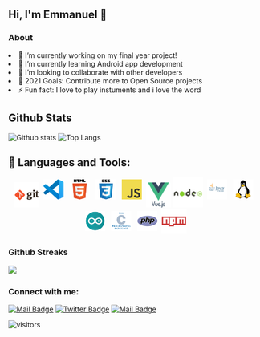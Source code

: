 ## Hi, I'm Emmanuel 👋

### About
   <li>🔭 I’m currently working on my final year project!</li>
   <li>🌱 I’m currently learning Android app development</li>
   <li>👯 I’m looking to collaborate with other developers</li>
   <li>🥅 2021 Goals: Contribute more to Open Source projects</li>
   <li>⚡ Fun fact: I love to play instuments and i love the word</li>

## Github Stats
![Github stats](https://github-readme-stats.vercel.app/api?username=Neba-Emmanuel&theme=dark&count_private=true&show_icons=true&include_all_commits=true)    ![Top Langs](https://github-readme-stats.vercel.app/api/top-langs/?username=Neba-Emmanuel&layout=compact&theme=dark&langs_count=9)


## 🧰 Languages and Tools:
<p align="center">
<img src="https://github.com/devicons/devicon/blob/master/icons/git/git-original-wordmark.svg" alt="Git" width="50" height="50"/>
<img src="https://raw.githubusercontent.com/github/explore/80688e429a7d4ef2fca1e82350fe8e3517d3494d/topics/visual-studio-code/visual-studio-code.png" alt="VS Code" height="40" style="vertical-align:top; margin:4px">
<img src="https://raw.githubusercontent.com/github/explore/80688e429a7d4ef2fca1e82350fe8e3517d3494d/topics/html/html.png" alt="html" height="40" style="vertical-align:top; margin:4px">  
<img src="https://raw.githubusercontent.com/github/explore/80688e429a7d4ef2fca1e82350fe8e3517d3494d/topics/css/css.png" alt="css" height="40" style="vertical-align:top; margin:4px">   
<img src="https://raw.githubusercontent.com/github/explore/80688e429a7d4ef2fca1e82350fe8e3517d3494d/topics/javascript/javascript.png" alt="Javascript" height="40" style="vertical-align:top; margin:4px"> 
<img src="https://github.com/devicons/devicon/blob/master/icons/vuejs/vuejs-original-wordmark.svg" alt="VueJS" width="50" height="50"/>
<img src="https://github.com/devicons/devicon/blob/master/icons/nodejs/nodejs-original-wordmark.svg" alt="NodeJS" width="60" height="60"/>  
<img src="https://raw.githubusercontent.com/github/explore/80688e429a7d4ef2fca1e82350fe8e3517d3494d/topics/java/java.png" alt="java" height="40" style="vertical-align:top; margin:4px">   
<img src="https://raw.githubusercontent.com/github/explore/80688e429a7d4ef2fca1e82350fe8e3517d3494d/topics/linux/linux.png" alt="linux" height="40" style="vertical-align:top; margin:4px"> 
<img src="https://raw.githubusercontent.com/github/explore/80688e429a7d4ef2fca1e82350fe8e3517d3494d/topics/arduino/arduino.png" alt="arduino" height="40" style="vertical-align:top; margin:4px"> 
<img src="https://raw.githubusercontent.com/github/explore/80688e429a7d4ef2fca1e82350fe8e3517d3494d/topics/c/c.png" alt="c" height="40" style="vertical-align:top; margin:4px"> 
<img src="https://raw.githubusercontent.com/github/explore/80688e429a7d4ef2fca1e82350fe8e3517d3494d/topics/php/php.png" alt="php" height="40" style="vertical-align:top; margin:4px">    
<img src="https://github.com/devicons/devicon/blob/master/icons/npm/npm-original-wordmark.svg" alt="npm" width="50" height="50"/>   

### Github Streaks
<img src="https://github-readme-streak-stats.herokuapp.com/?user=Neba-Emmanuel&theme=dark" width="48%" > 

 
### Connect with me:
[![Mail Badge](https://img.shields.io/badge/-nebaemmanuel-c0392b?style=flat&labelColor=c0392b&logo=gmail&logoColor=white)](mailto:nebaemmanuel736@gmail.com)
[![Twitter Badge](https://img.shields.io/badge/-@NebaEmmanuel5-1ca0f1?style=flat&labelColor=1ca0f1&logo=twitter&logoColor=white&link=https://twitter.com/NebaEmmanuel5)](https://twitter.com/NebaEmmanuel5/) 
[![Mail Badge](https://img.shields.io/badge/-@nebaemmanuel-405DE6?style=flat&labelColor=5851DB&logo=instagram&logoColor=white)](https://instagram.com/neba.emmanuel.946)


![visitors](https://visitor-badge.glitch.me/badge?page_id=Neba-Emmanuel.visitor-badge.issue.1)
<!--
**Neba-Emmanuel/Neba-Emmanuel** is a ✨ _special_ ✨ repository because its `README.md` (this file) appears on your GitHub profile.

Here are some ideas to get you started:

- 🔭 I’m currently working on ...
- 🌱 I’m currently learning ...
- 👯 I’m looking to collaborate on ...
- 🤔 I’m looking for help with ...
- 💬 Ask me about ...
- 📫 How to reach me: ...
- 😄 Pronouns: ...
- ⚡ Fun fact: ...
-->

